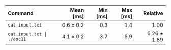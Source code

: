 | Command | Mean [ms] | Min [ms] | Max [ms] | Relative |
|:---|---:|---:|---:|---:|
| `cat input.txt` | 0.6 ± 0.2 | 0.3 | 1.4 | 1.00 |
| `cat input.txt \| ./aoc11` | 4.1 ± 0.2 | 3.7 | 5.9 | 6.26 ± 1.89 |

